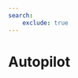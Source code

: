 ```yaml
---
search:
    exclude: true
---
```


# Autopilot

<!--

Page 1131 FCOM - DSC-22-30-30

- [Speed Protection Excessive V/S]

-->
